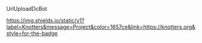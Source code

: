 UrlUploadDcBot

https://img.shields.io/static/v1?label=Knotters&message=Project&color=1657ce&link=https://knotters.org&style=for-the-badge

